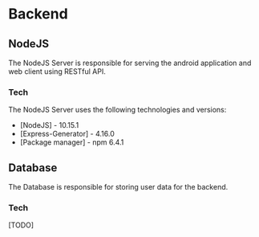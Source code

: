 # Backend


## NodeJS
The NodeJS Server is responsible for serving the android application and web client using RESTful API.
### Tech
The NodeJS Server uses the following technologies and versions:
* [NodeJS] - 10.15.1
* [Express-Generator] - 4.16.0
* [Package manager] - npm 6.4.1

## Database
The Database is responsible for storing user data for the backend.
### Tech
[TODO]